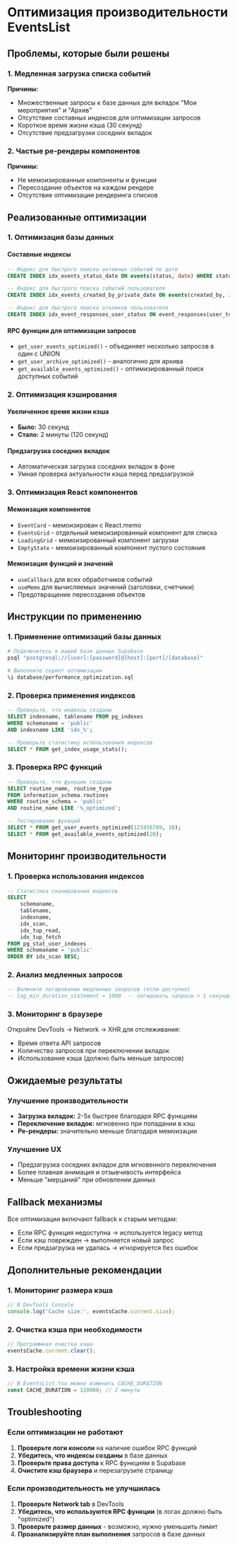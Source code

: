 # Оптимизация производительности EventsList

## Проблемы, которые были решены

### 1. Медленная загрузка списка событий
**Причины:**
- Множественные запросы к базе данных для вкладок "Мои мероприятия" и "Архив"
- Отсутствие составных индексов для оптимизации запросов
- Короткое время жизни кэша (30 секунд)
- Отсутствие предзагрузки соседних вкладок

### 2. Частые ре-рендеры компонентов
**Причины:**
- Не мемоизированные компоненты и функции
- Пересоздание объектов на каждом рендере
- Отсутствие оптимизации рендеринга списков

## Реализованные оптимизации

### 1. Оптимизация базы данных

#### Составные индексы
```sql
-- Индекс для быстрого поиска активных событий по дате
CREATE INDEX idx_events_status_date ON events(status, date) WHERE status = 'active';

-- Индекс для быстрого поиска событий пользователя
CREATE INDEX idx_events_created_by_private_date ON events(created_by, is_private, date);

-- Индекс для быстрого поиска откликов пользователя
CREATE INDEX idx_event_responses_user_status ON event_responses(user_telegram_id, response_status);
```

#### RPC функции для оптимизации запросов
- `get_user_events_optimized()` - объединяет несколько запросов в один с UNION
- `get_user_archive_optimized()` - аналогично для архива
- `get_available_events_optimized()` - оптимизированный поиск доступных событий

### 2. Оптимизация кэширования

#### Увеличенное время жизни кэша
- **Было:** 30 секунд
- **Стало:** 2 минуты (120 секунд)

#### Предзагрузка соседних вкладок
- Автоматическая загрузка соседних вкладок в фоне
- Умная проверка актуальности кэша перед предзагрузкой

### 3. Оптимизация React компонентов

#### Мемоизация компонентов
- `EventCard` - мемоизирован с React.memo
- `EventsGrid` - отдельный мемоизированный компонент для списка
- `LoadingGrid` - мемоизированный компонент загрузки
- `EmptyState` - мемоизированный компонент пустого состояния

#### Мемоизация функций и значений
- `useCallback` для всех обработчиков событий
- `useMemo` для вычисляемых значений (заголовки, счетчики)
- Предотвращение пересоздания объектов

## Инструкции по применению

### 1. Применение оптимизаций базы данных

```bash
# Подключитесь к вашей базе данных Supabase
psql "postgresql://[user]:[password]@[host]:[port]/[database]"

# Выполните скрипт оптимизации
\i database/performance_optimization.sql
```

### 2. Проверка применения индексов

```sql
-- Проверьте, что индексы созданы
SELECT indexname, tablename FROM pg_indexes 
WHERE schemaname = 'public' 
AND indexname LIKE 'idx_%';

-- Проверьте статистику использования индексов
SELECT * FROM get_index_usage_stats();
```

### 3. Проверка RPC функций

```sql
-- Проверьте, что функции созданы
SELECT routine_name, routine_type 
FROM information_schema.routines 
WHERE routine_schema = 'public' 
AND routine_name LIKE '%_optimized';

-- Тестирование функций
SELECT * FROM get_user_events_optimized(123456789, 10);
SELECT * FROM get_available_events_optimized(20);
```

## Мониторинг производительности

### 1. Проверка использования индексов

```sql
-- Статистика сканирования индексов
SELECT 
    schemaname,
    tablename,
    indexname,
    idx_scan,
    idx_tup_read,
    idx_tup_fetch
FROM pg_stat_user_indexes 
WHERE schemaname = 'public'
ORDER BY idx_scan DESC;
```

### 2. Анализ медленных запросов

```sql
-- Включите логирование медленных запросов (если доступно)
-- log_min_duration_statement = 1000  -- логировать запросы > 1 секунды
```

### 3. Мониторинг в браузере

Откройте DevTools → Network → XHR для отслеживания:
- Время ответа API запросов
- Количество запросов при переключении вкладок
- Использование кэша (должно быть меньше запросов)

## Ожидаемые результаты

### Улучшение производительности
- **Загрузка вкладок:** 2-5x быстрее благодаря RPC функциям
- **Переключение вкладок:** мгновенно при попадании в кэш
- **Ре-рендеры:** значительно меньше благодаря мемоизации

### Улучшение UX
- Предзагрузка соседних вкладок для мгновенного переключения
- Более плавная анимация и отзывчивость интерфейса
- Меньше "мерцаний" при обновлении данных

## Fallback механизмы

Все оптимизации включают fallback к старым методам:
- Если RPC функция недоступна → используется legacy метод
- Если кэш поврежден → выполняется новый запрос
- Если предзагрузка не удалась → игнорируется без ошибок

## Дополнительные рекомендации

### 1. Мониторинг размера кэша
```javascript
// В DevTools Console
console.log('Cache size:', eventsCache.current.size);
```

### 2. Очистка кэша при необходимости
```javascript
// Программная очистка кэша
eventsCache.current.clear();
```

### 3. Настройка времени жизни кэша
```javascript
// В EventsList.tsx можно изменить CACHE_DURATION
const CACHE_DURATION = 120000; // 2 минуты
```

## Troubleshooting

### Если оптимизации не работают

1. **Проверьте логи консоли** на наличие ошибок RPC функций
2. **Убедитесь, что индексы созданы** в базе данных
3. **Проверьте права доступа** к RPC функциям в Supabase
4. **Очистите кэш браузера** и перезагрузите страницу

### Если производительность не улучшилась

1. **Проверьте Network tab** в DevTools
2. **Убедитесь, что используются RPC функции** (в логах должно быть "optimized")
3. **Проверьте размер данных** - возможно, нужно уменьшить лимит
4. **Проанализируйте план выполнения** запросов в базе данных 